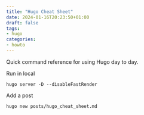 ```yaml
---
title: "Hugo Cheat Sheet"
date: 2024-01-16T20:23:50+01:00
draft: false
tags: 
- hugo
categories:
- howto
---
```

Quick command reference for using Hugo day to day.

Run in local
```
hugo server -D --disableFastRender
```

Add a post
```
hugo new posts/hugo_cheat_sheet.md
```